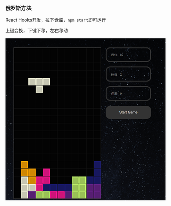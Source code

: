 ### 俄罗斯方块
React Hooks开发，拉下仓库，`npm start`即可运行

上键变换，下键下移，左右移动

![运行效果](https://github.com/Wydumn/Tetris/blob/master/tetris.png)
